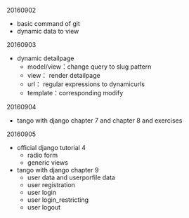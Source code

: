 20160902

- basic command of git
- dynamic data to view

20160903

- dynamic detailpage
    - model/view：change query to slug pattern
    - view： render detailpage
    - url： regular expressions to dynamicurls
    - template：corresponding modify

20160904

- tango with django chapter 7 and chapter 8 and exercises

20160905

- official django tutorial 4
    - radio form
    - generic views
- tango with django chapter 9
    - user data and userporfile data
    - user registration
    - user login
    - user login_restricting
    - user logout
